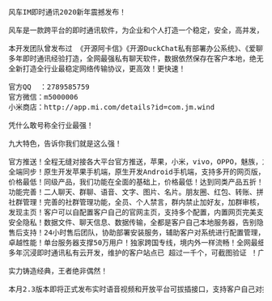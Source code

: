 <pre>

风车IM即时通讯2020新年震撼发布！

风车是一款跨平台的即时通讯软件，为企业和个人打造一个稳定，安全，高并发，可扩展的即时通信系统。

本开发团队曾发布过 《开源阿卡信》《开源DuckChat私有部署办公系统》、《爱聊天LoveChat即时通讯系统》等产品。
多年即时通讯经验打造，全网最强私有聊天软件，数据依然保存在客户本地，绝无泄露风险，自研第三版通讯框架！
全新打造全行业最稳定网络传输协议，更高效！更快速！

官方QQ  ：2789585759
官方微信：m5000006
小米商店：http://app.mi.com/details?id=com.jm.wind

凭什么敢号称全行业最强！

九大特色，告诉你我们就是这么强！

官方推送！全程无缝对接各大平台官方推送，苹果，小米，vivo，OPPO，魅族，友盟等，厂商级推送，绝不丢失客户任何一条提醒！
全端同步！原生开发苹果手机端，原生开发Android手机端，支持多开的网页版，电脑PC版，H5版本，所有端全面支持！
价格最低！同级产品，我们功能在全面的基础上，价格最低！达到同类产品五折！
功能完善！二人聊天、群聊、语音、文字、图片、名片。朋友圈、红包、转账、拼手气！
社群管理！完善的社群管理功能，全员、个人禁言，群内禁止加好友，加群审核，群二维码，所有社群功能通通支持！
发现主页！客户可以自配置客户自己的官网主页，支持多个配置，内置网页完美支持，还可以对接app自动登录客户自己的账号系统。
安全隐私！数据文件、聊天信息、数据传输，全都是客户自己本地服务器，告别隐私泄露，支持备份导出！永不丢失数据！
售后支持！24小时售后团队，协助部署安装服务，辅助客户对系统进行配置管理，全程支持，专属售后客户群，有问必答，有求必应！
卓越性能！单台服务器支撑50万用户！独家跨国专线，境内外一样流畅！全网最细节数据分析图表；用户、群组流量分析统计图表！
多年沉浸即时通讯私有云开发，维护的客户站点已 超过一千个，可截图验证 ！广受全网客户好评！

实力铸造经典，王者绝非偶然！

本月2.3版本即将正式发布实时语音视频和开放平台可拔插接口，支持客户自己对接开发聊天机器人，欢迎体验！


</pre>
